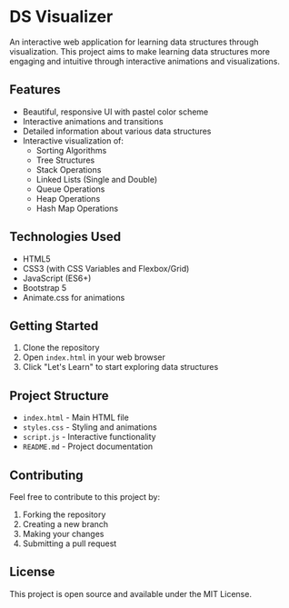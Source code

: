 # DS Visualizer

An interactive web application for learning data structures through visualization. This project aims to make learning data structures more engaging and intuitive through interactive animations and visualizations.

## Features

- Beautiful, responsive UI with pastel color scheme
- Interactive animations and transitions
- Detailed information about various data structures
- Interactive visualization of:
  - Sorting Algorithms
  - Tree Structures
  - Stack Operations
  - Linked Lists (Single and Double)
  - Queue Operations
  - Heap Operations
  - Hash Map Operations

## Technologies Used

- HTML5
- CSS3 (with CSS Variables and Flexbox/Grid)
- JavaScript (ES6+)
- Bootstrap 5
- Animate.css for animations

## Getting Started

1. Clone the repository
2. Open `index.html` in your web browser
3. Click "Let's Learn" to start exploring data structures

## Project Structure

- `index.html` - Main HTML file
- `styles.css` - Styling and animations
- `script.js` - Interactive functionality
- `README.md` - Project documentation

## Contributing

Feel free to contribute to this project by:
1. Forking the repository
2. Creating a new branch
3. Making your changes
4. Submitting a pull request

## License

This project is open source and available under the MIT License. 